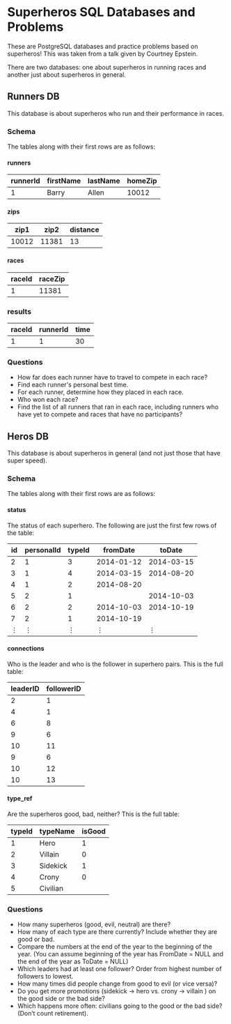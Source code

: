 # Superheros SQL Databases and Problems

These are PostgreSQL databases and practice problems based on
superheros! This was taken from a talk given by Courtney Epstein.

There are two databases: one about superheros in running races and
another just about superheros in general.

## Runners DB

This database is about superheros who run and their performance in races.

### Schema

The tables along with their first rows are as follows:

#### runners

| runnerId | firstName | lastName | homeZip |
| -------- | --------- | -------- | ------- |
|     1    |   Barry   |   Allen  |  10012  |

#### zips

| zip1  | zip2  | distance |
| ----- | ----- | -------- |
| 10012 | 11381 |    13    |

#### races

| raceId | raceZip |
| ------ | ------- |
|   1    |  11381  |

### results

| raceId | runnerId | time |
| ------ | -------- | ---- |
|   1    |     1    |  30  |

### Questions

- How far does each runner have to travel to compete in each race?
- Find each runner's personal best time.
- For each runner, determine how they placed in each race.
- Who won each race?
- Find the list of all runners that ran in each race, including runners
  who have yet to compete and races that have no participants?

## Heros DB

This database is about superheros in general (and not just those that have super speed).

### Schema

The tables along with their first rows are as follows:

#### status

The status of each superhero. The following are just the first few rows
of the table:

| id | personalId | typeId | fromDate | toDate |
| -------- | --------- | -------- | ------- | ------- |
| 2 | 1 | 3 | 2014-01-12 | 2014-03-15 |
| 3 | 1 | 4 | 2014-03-15 | 2014-08-20 |
| 4 | 1 | 2 | 2014-08-20 |  |
| 5 | 2 | 1 |  | 2014-10-03|
| 6 | 2 | 2 | 2014-10-03 | 2014-10-19 |
| 7 | 2 | 1 | 2014-10-19 |  |
| ⋮ | ⋮ | ⋮ | ⋮ | ⋮ |

#### connections

Who is the leader and who is the follower in superhero pairs. This is
the full table:

| leaderID  | followerID |
| ----- | ----- |
| 2 | 1 |
| 4 | 1 |
| 6 | 8 |
| 9 | 6 |
| 10 | 11 |
| 9 | 6 |
| 10 | 12 |
| 10 | 13 |


#### type_ref

Are the superheros good, bad, neither? This is the full table:

| typeId | typeName | isGood |
| ------ | ------- | ------- |
|   1    |  Hero  | 1 |
|   2    |  Villain  | 0 |
|   3    |  Sidekick  | 1 |
|   4    |  Crony  | 0 |
|   5    |  Civilian  |  |

### Questions

- How many superheros (good, evil, neutral) are there?
- How many of each type are there currently? Include whether they are
  good or bad.
- Compare the numbers at the end of the year to the beginning of the
  year. (You can assume beginning of the year has FromDate = NULL and
  the end of the year as ToDate = NULL)
- Which leaders had at least one follower? Order from highest number of followers to lowest.
- How many times did people change from good to evil (or vice versa)?
- Do you get more promotions (sidekick -> hero vs. crony -> villain ) on the good side or the bad side?
- Which happens more often: civilians going to the good or the bad side? (Don’t count retirement).
